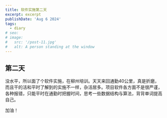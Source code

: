 ```yaml
---
title: 软件实施第二天
excerpt: excerpt
publishDate: 'Aug 6 2024'
tags:
  - diary
# seo:
# image:
#   src: '/post-11.jpg'
#   alt: A person standing at the window
---
```

## 第二天
没水平，所以面了个软件实施，在柳州培训。天天来回通勤40公里，真是折磨，而且干的活和平时了解到的实施不一样，杂活居多。项目软件各方面不是很严谨，各种报错，只能平时在通勤时把握时间，思考一些数据结构与算法，背背单词提高自己。

加油！

